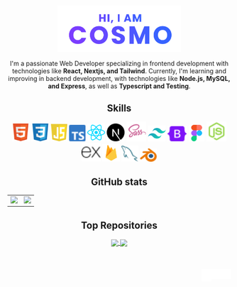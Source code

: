<!-- Home image: https://www.figma.com/file/WBJPttba7RsHixl5EIocAc/Hello?node-id=101%3A2&t=n0K6N0bnjjfVEk7L-1 -->

<div align="center">
	<a href="https://cosmoart.vercel.app">
		<img src="assets/hero.svg" alt="Hi, I am cosmo" width="55%"/>
  	</a>
	<p>
I'm a passionate Web Developer specializing in frontend development with technologies like <strong>React, Nextjs, and Tailwind</strong>. Currently, I'm learning and improving in backend development, with technologies like <strong>Node.js, MySQL, and Express</strong>, as well as <strong>Typescript and Testing</strong>.
  	</p>


<h2 align="center">Skills</h2>
  <img src="assets/icons/html.svg" width="40" title="HTML"/>
  <img src="assets/icons/css.svg" width="40" title="CSS"/>
  <img src="assets/icons/javascript.svg" width="37" title="JavaScript"/>
  <img src="assets/icons/typescript.svg" width="37" title="TypeScript"/>
  <img src="assets/icons/react.svg" width="40" title="React"/>
  <img src="assets/icons/nextjs.svg" width="40" title="NextJS"/>
  <img src="assets/icons/sass.svg" width="45" title="Sass"/>
  <img src="assets/icons/tailwind.svg" width="40" title="Tailwind"/>
  <img src="assets/icons/bootstrap.svg" width="44" title="Bootstrap"/>
  <img src="assets/icons/figma.svg" width="36" title="Figma"/>
  <img src="assets/icons/node.svg" width="45" title="NodeJS"/>
  <img src="assets/icons/express.svg" width="43" title="Express"/>
  <img src="assets/icons/firebase.svg" width=40" title="Firebase"/>
  <img src="assets/icons/mysql.svg" width="38" title="MySQL"/>
  <img src="assets/icons/blender.svg" width="38" title="Blender"/>

<h2 align="center">GitHub stats</h2>

<table>
	<tr>
		<td>
			<img src="https://cosmo-github-readme-stats.vercel.app/api?username=cosmoart&show_icons=true&theme=github_dark" />
		</td>
		<td>
			<img src="https://cosmo-github-readme-stats.vercel.app/api/top-langs/?username=cosmoart&show_icons=true&theme=github_dark&layout=compact&langs_count=8" />
		</td>
	</tr>
</table>


<h2 align="center">Top Repositories</h2>

<a href="https://github.com/cosmoart/jobzilla">
	<img align="center" src="https://cosmo-github-readme-stats.vercel.app/api/pin/?username=cosmoart&repo=jobzilla&show_icons=true&theme=github_dark" />
</a>
<a href="https://github.com/cosmoart/quiz-game">
	<img align="center" src="https://cosmo-github-readme-stats.vercel.app/api/pin/?username=cosmoart&repo=quiz-game&show_icons=true&theme=github_dark" />
</a>

</div>

<br />
<br />
<br />


<a href="https://www.instagram.com/cosmo_art0/">
  <img align="right" alt="Instagram" width="22px" src="assets/icons/instagram.svg" />
</a>
<a href="https://discord.com/users/734087835472232559">
  <img align="right" alt="Discord" width="22px" src="assets/icons/discord.svg" />
</a>
<a href="mailto:cosmohydra17@gmail.com">
  <img align="right" alt="Mail" width="22px" height="27px" src="assets/icons/gmail.svg" />
</a>
